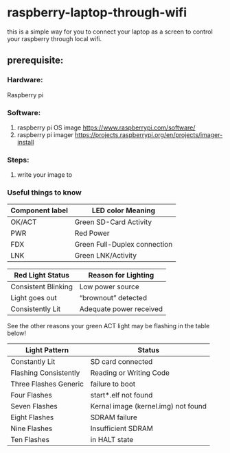 # raspberry-laptop-through-wifi
this is a simple way for you to connect your laptop as a screen to control your raspberry through local wifi.

##  **prerequisite:**
###  **Hardware:**
Raspberry pi

###  **Software:**
1.  raspberry pi OS image https://www.raspberrypi.com/software/
2.  raspberry pi imager https://projects.raspberrypi.org/en/projects/imager-install

###  **Steps:**
1.  write your image to

### Useful things to know
|Component label	|  LED color	Meaning
|-----------------|--------------------
|OK/ACT           |  Green	SD-Card Activity
|PWR              |  Red	  Power
|FDX              |  Green	Full-Duplex connection
|LNK              |  Green	LNK/Activity

|Red Light Status      |Reason for Lighting
|----------------------|--------------------
|Consistent Blinking   |Low power source
|Light goes out        |“brownout” detected
|Consistently Lit      |Adequate power received

See the other reasons your green ACT light may be flashing in the table below!

|Light Pattern          |Status
|-----------------------|-------------------------------------
|Constantly Lit         |SD card connected
|Flashing Consistently  |Reading or Writing Code
|Three Flashes	Generic |failure to boot
|Four Flashes           |start*.elf not found
|Seven Flashes          |Kernal image (kernel.img) not found
|Eight Flashes          |SDRAM failure
|Nine Flashes           |Insufficient SDRAM
|Ten Flashes            |in HALT state
